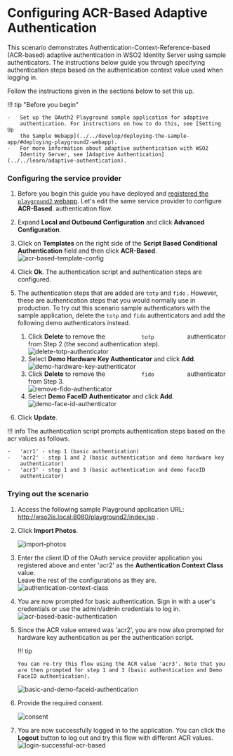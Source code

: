 # Configuring ACR-Based Adaptive Authentication

This scenario demonstrates Authentication-Context-Reference-based
(ACR-based) adaptive authentication in WSO2 Identity Server using sample
authenticators. The instructions below guide you through specifying
authentication steps based on the authentication context value used when
logging in.

Follow the instructions given in the sections below to set this up.

!!! tip "Before you begin"
    
	-   Set up the OAuth2 Playground sample application for adaptive
		authentication. For instructions on how to do this, see [Setting Up
		the Sample Webapp](../../develop/deploying-the-sample-app/#deploying-playground2-webapp).
	-   For more information about adaptive authentication with WSO2
		Identity Server, see [Adaptive Authentication](../../learn/adaptive-authentication).


### Configuring the service provider

1.  Before you begin this guide you have deployed and
    [registered the `playground2` webapp](develop/deploying-the-sample-app/#configuring-service-provider_1).
    Let's edit the same service provider to configure **ACR-Based**.
    authentication flow.
    
2. Expand **Local and Outbound Configuration** and click **Advanced 
   Configuration**.
   
3.  Click on **Templates** on the right side of the **Script Based
    Conditional Authentication** field and then click **ACR-Based**.  
    ![acr-based-template-config](../assets/img/tutorials/acr-based-template-config.png)
4.  Click **Ok**. The authentication script and authentication steps are
    configured.

5.  The authentication steps that are added are ` totp ` and ` fido ` .
    However, these are authentication steps that you would normally use
    in production. To try out this scenario sample authenticators with
    the sample application, delete the ` totp ` and ` fido `
    authenticators and add the following demo authenticators instead.
    
    1.  Click **Delete** to remove the `            totp           `
        authenticator from Step 2 (the second authentication step).  
        ![delete-totp-authenticator](../assets/img/tutorials/delete-totp-authenticator.png)
    2.  Select **Demo Hardware Key Authenticator** and click **Add**.  
        ![demo-hardware-key-authenticator](../assets/img/tutorials/demo-hardware-key-authenticator.png)
    3.  Click **Delete** to remove the `            fido           `
        authenticator from Step 3.  
        ![remove-fido-authenticator](../assets/img/tutorials/remove-fido-authenticator.png)
    4.  Select **Demo FaceID Authenticator** and click **Add**.  
        ![demo-face-id-authenticator](../assets/img/tutorials/demo-face-id-authenticator.png)
        
6. Click **Update**.


!!! info
	The authentication script prompts authentication steps based on the acr
	values as follows.
	
	-   'acr1' - step 1 (basic authentication)
	-   'acr2' - step 1 and 2 (basic authentication and demo hardware key
		authenticator)
	-   'acr3' - step 1 and 3 (basic authentication and demo faceID
		authenticator)

### Trying out the scenario

1.  Access the following sample Playground application URL:
    <http://wso2is.local:8080/playground2/index.jsp> .  
2.  Click **Import Photos**.  

    ![import-photos](../assets/img/tutorials/import-photos.png)
    
3.  Enter the client ID of the OAuth service provider application you
    registered above and enter 'acr2' as the **Authentication Context
    Class** value.  
    Leave the rest of the configurations as they are.  
    ![authentication-context-class](../assets/img/tutorials/authentication-context-class.png)
4.  You are now prompted for basic authentication. Sign in with a user's
    credentials or use the admin/admin credentials to log in.  
    ![acr-based-basic-authentication](../assets/img/tutorials/acr-based-basic-authentication.png)
5.  Since the ACR value entered was 'acr2', you are now also prompted
    for hardware key authentication as per the authentication script.

    !!! tip
    
        You can re-try this flow using the ACR value 'acr3'. Note that you
        are then prompted for step 1 and 3 (basic authentication and Demo
        FaceID authentication).
    
    ![basic-and-demo-faceid-authentication](../assets/img/tutorials/basic-and-demo-faceid-authentication.png)

6.  Provide the required consent.  

    ![consent](../assets/img/tutorials/consent.png)	
    
7.  You are now successfully logged in to the application. You can click
    the **Logout** button to log out and try this flow with different
    ACR values.  
    ![login-successful-acr-based](../assets/img/tutorials/login-successful-acr-based.png)
